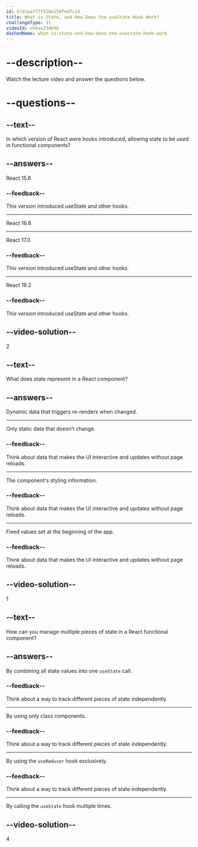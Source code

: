 ```yaml
---
id: 67d1eaf77f510e15dfed7c14
title: What is State, and How Does the useState Hook Work?
challengeType: 11
videoId: nVAaxZ34khk
dashedName: what-is-state-and-how-does-the-usestate-hook-work
---
```


# --description--

Watch the lecture video and answer the questions below.

# --questions--

## --text--

In which version of React were hooks introduced, allowing state to be used in functional components?

## --answers--

React 15.6

### --feedback--

This version introduced useState and other hooks.

---

React 16.8

---

React 17.0

### --feedback--

This version introduced useState and other hooks.

---

React 18.2

### --feedback--

This version introduced useState and other hooks.

## --video-solution--

2

## --text--

What does state represent in a React component?

## --answers--

Dynamic data that triggers re-renders when changed.

---

Only static data that doesn’t change.

### --feedback--

Think about data that makes the UI interactive and updates without page reloads.

---

The component's styling information.

### --feedback--

Think about data that makes the UI interactive and updates without page reloads.

---

Fixed values set at the beginning of the app.

### --feedback--

Think about data that makes the UI interactive and updates without page reloads.

## --video-solution--

1

## --text--

How can you manage multiple pieces of state in a React functional component?

## --answers--

By combining all state values into one `useState` call.

### --feedback--

Think about a way to track different pieces of state independently.

---

By using only class components.

### --feedback--

Think about a way to track different pieces of state independently.

---

By using the `useReducer` hook exclusively.

### --feedback--

Think about a way to track different pieces of state independently.

---

By calling the `useState` hook multiple times.

## --video-solution--

4
